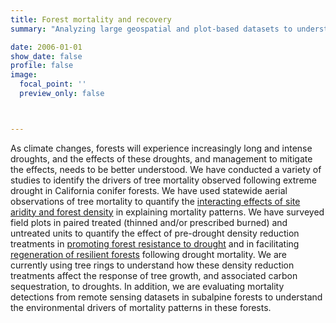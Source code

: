 ```yaml
---
title: Forest mortality and recovery
summary: "Analyzing large geospatial and plot-based datasets to understand drivers of drought-related forest mortality and the potential for post-drought recovery"

date: 2006-01-01
show_date: false
profile: false
image:
  focal_point: ''
  preview_only: false



---
```


As climate changes, forests will experience increasingly long and intense droughts, and the effects of these droughts, and management to mitigate the effects, needs to be better understood. We have conducted a variety of studies to identify the drivers of tree mortality observed following extreme drought in California conifer forests. We have used statewide aerial observations of tree mortality to quantify the [<i class="far fa-file-lines"></i> interacting effects of site aridity and forest density](https://onlinelibrary.wiley.com/doi/abs/10.1111/ele.12711) in explaining mortality patterns. We have surveyed field plots in paired treated (thinned and/or prescribed burned) and untreated units to quantify the effect of pre-drought density reduction treatments in [<i class="far fa-file-lines"></i> promoting forest resistance to drought](https://esajournals.onlinelibrary.wiley.com/doi/abs/10.1002/eap.1902) and in facilitating [<i class="far fa-file-lines"></i> regeneration of resilient forests](https://esajournals.onlinelibrary.wiley.com/doi/abs/10.1002/eap.2002?utm_campaign=The+Week+in+Botany&utm_medium=email&utm_source=Revue+newsletter&utm_sq=h0khuj5usc) following drought mortality. We are currently using tree rings to understand how these density reduction treatments affect the response of tree growth, and associated carbon sequestration, to droughts. In addition, we are evaluating mortality detections from remote sensing datasets in subalpine forests to understand the environmental drivers of mortality patterns in these forests.